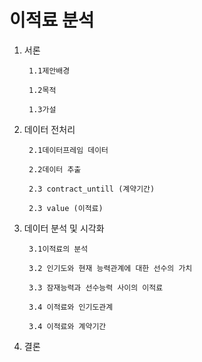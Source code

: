 # 이적료 분석

1. 서론

        1.1제안배경

        1.2목적

        1.3가설


2. 데이터 전처리
   
        2.1데이터프레임 데이터

        2.2데이터 추출

        2.3 contract_untill (계약기간)

        2.3 value (이적료)


3. 데이터 분석 및 시각화
   
        3.1이적료의 분석
   
        3.2 인기도와 현재 능력관계에 대한 선수의 가치
   
        3.3 잠재능력과 선수능력 사이의 이적료
   
        3.4 이적료와 인기도관계
   
        3.4 이적료와 계약기간

   
4. 결론
